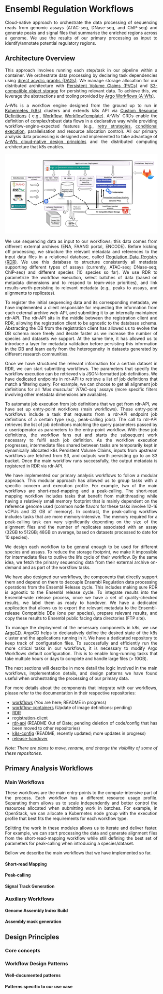 <div style="text-align: justify">

# Ensembl Regulation Workflows

Cloud-native approach to orchestrate the data processing of sequencing reads from genomic assays (ATAC-seq,
DNase-seq, and ChIP-seq) and generate peaks and signal files that summarise the enriched regions across a genome. We
use the results of our primary processing as input to identify/annotate potential regulatory regions.

## Architecture Overview

This approach involves running each step/task in our pipeline within a container. We orchestrate data processing
by declaring task dependencies
using [direct acyclic graphs (DAGs)](https://argo-workflows.readthedocs.io/en/latest/walk-through/dag/). We manage
storage allocation for our distributed
architecture with [Persistent Volume Claims (PVCs)](https://kubernetes.io/docs/concepts/storage/persistent-volumes/) and
[S3-compatible object storage](https://en.wikipedia.org/wiki/Object_storage) for persisting relevant data. To
achieve this, we leverage the abstractions and tooling provided
by [Argo Workflows (A-Wfs)](https://argo-workflows.readthedocs.io/en/latest/).

A-Wfs is a workflow engine designed from the ground up to run
in [Kubernetes (k8s)](https://kubernetes.io/docs/concepts/overview/) clusters and
extends k8s API
via [Custom Resource Definitions](https://kubernetes.io/docs/concepts/extend-kubernetes/api-extension/custom-resources/) (
e.g., [Workflow](https://argo-workflows.readthedocs.io/en/latest/workflow-concepts/#the-workflow),
[WorkflowTemplate](https://argo-workflows.readthedocs.io/en/latest/workflow-templates/)).
A-Wfs' CRDs enable the definition of complex/robust data flows in a declarative way while providing
workflow-engine-expected features (e.g., [retry strategies](https://argo-workflows.readthedocs.io/en/latest/retries/),
[conditional execution](https://argo-workflows.readthedocs.io/en/latest/walk-through/conditionals/), parallelisation and
resource allocation control). All our primary analysis data processing is designed and implemented to take advantage
of [A-Wfs cloud-native design principles](https://argo-workflows.readthedocs.io/en/latest/architecture/) and the
distributed computing architecture that k8s enables.

![architecture_overview.png](architecture_overview.png)

We use sequencing data as input to our workflows; this data comes from different external archives (ENA, FAANG portal,
ENCODE). Before kicking off processing, we structure the relevant metadata and references to the input data files in a
relational database, called [Regulation Data Registry (RDR)](https://gitlab.ebi.ac.uk/ensreg/rdr). We use this database
to structure consistently all metadata
supporting different types of assays (currently, ATAC-seq; DNase-seq; ChIP-seq) and different species (10 species so
far). We use RDR to parametrize the workflow execution, select batches of data (based on metadata dimensions and to
respond to team-wise priorities), and link results-worth-persisting to relevant metadata (e.g., peaks to assays, and
alignments to replicates).

To register the initial sequencing data and its corresponding metadata, we have implemented a client responsible for
requesting the information from each external archive web-API, and submitting it to an internally maintained rdr-API.
The rdr-API sits in the middle between the registration client and RDR, allowing the registration client to be agnostic
to the database schema. Abstracting the DB from the registration client has allowed us to evolve the DB schema more
freely and iterate faster as we increase the number of species and datasets we support. At the same time, it has allowed
us to introduce a layer for metadata validation before persisting this information in the DB and learn early from the
heterogeneity in datasets generated by different research communities.

Once we have structured the relevant information for a certain dataset in RDR, we can start submitting workflows.
The parameters that specify the workflow execution can be retrieved via JSON-formatted job definitions. We have
dedicated endpoints in rdr-API to retrieve a list of job definitions that match a filtering query. For example, we can
choose to get all alignment job definitions for all _'Mus musculus'_ _'ATAC-seq'_ assays (more specific filters
involving other metadata dimensions are available).

To automate job execution from job definitions that we get from rdr-API, we have set up entry-point workflows (main
workflows). These entry-point workflows include a task that requests from a rdr-API endpoint job definitions of a
certain type (e.g., peak-calling jobs). The call to rdr-API retrieves the list of job definitions matching the query
parameters passed by a user/operator as parameters to the entry-point workflow. With these job definitions, the workflow
fans out and starts the subsequent work necessary to fulfil each job definition. As the workflow execution progresses,
intermediate files shared between tasks are temporarily kept in dynamically allocated k8s Persistent Volume Claims,
inputs from upstream workflows are fetched from S3, and outputs worth persisting go to an S3 bucket. Once the main
workflow runs successfully, the output metadata is registered in RDR via rdr-API.

We have implemented our primary analysis workflows to follow a modular approach. This modular approach has allowed us to
group tasks with a specific concern and execution profile. For example, two of the main workflows are short-read-mapping
and a peak-calling. The short-read mapping workflow includes tasks that benefit from multithreading while having a
relatively small memory footprint that is mainly dependent on the reference genome used (common node flavors for these
tasks involve 12-16 vCPUs and 32 GB of memory). In contrast, the peak-calling
workflow includes tasks that are more memory-intensive. The memory required for a
peak-calling task can vary significantly depending on the size of the alignment files and the number of replicates
associated with an assay (32GB to 512GB; 48GB on average, based on datasets processed to date for 10 species).

We design each workflow to be general enough to be used for different species and assays. To reduce the
storage footprint, we make it impossible for intermediate files to outlive the life cycle of their workflow. By the same
idea, we fetch the primary sequencing data from their external archive on-demand and as part of the workflow
tasks.

We have also designed our workflows, the components that directly support them and depend on
them to decouple Ensembl Regulation data processing operations from the Ensembl Release cycle. This includes making sure
RDR is agnostic to the Ensembl release cycle. To integrate results into the Ensembl-wide release process, once we
have a set of quality-checked results, we label them as ready to handover. We have a
dedicated application that allows us to export the relevant metadata to the Ensembl-release Compatible DBs (one per
species), prepare relevant results, and copy these results to Ensembl public facing data directories (FTP site).

To manage the deployment of the necessary components in k8s, we use [ArgoCD](https://argo-cd.readthedocs.io/en/stable/).
ArgoCD helps to declaratively define the
desired state of the k8s cluster and the applications running in it. We have a dedicated repository to keep track of
configuration files. To successfully and efficiently run the more critical tasks in our workflows, it is
necessary to modify Argo Workflows default configuration. This is to enable long-running tasks that take multiple hours
or days to complete and handle large files (> 10GB).

The next sections will describe in more detail the logic involved in the main workflows, implementation details, and
design patterns we have found useful when orchestrating the processing of our primary data.

For more details about the components that integrate with our workflows, please refer to the documentation in their
respective repositories:

- [workflows](https://gitlab.ebi.ac.uk/ensreg/workflows/workflow-templates) (You are here; README in progress)
- [workflow-containers](https://gitlab.ebi.ac.uk/ensreg/workflows/container-images) (Update of image definitions:
  pending)
- [RDR](https://gitlab.ebi.ac.uk/ensreg/rdr)
- [registration-client](https://gitlab.ebi.ac.uk/ensreg/regulation-registration-client)
- [rdr-api](https://gitlab.ebi.ac.uk/ensreg/regulation-pipelines) (README Out of Date; pending deletion of code/config
  that has been moved to other repositories)
- [k8s-config](https://gitlab.ebi.ac.uk/ensreg/regulation-pipelines-cd) (README, recently updated; more updates in
  progress)
- [release-handover](https://gitlab.ebi.ac.uk/ensreg/handover)

*Note: There are plans to move, rename, and change the visibility of some of these repositories.*

## Primary Analysis Workflows

### Main Workflows

These workflows are the main entry-points to the compute-intensive part of the process. Each workflow has a different
resource usage profile. Separating them allows us to scale independently and better control the resources allocated when
submitting work in batches. For example, in OpenStack, we can allocate a Kubernetes node group with the execution
profile that best fits the requirements for each workflow type.

Splitting the work in these modules allows us to iterate and deliver faster. For example, we can start
processing the data and generate alignment files from the short-read-mapping workflow while still defining the
best set of parameters for peak-calling when introducing a species/dataset.

Bellow we describe the main workflows that we have implemented so far.

#### Short-read Mapping

#### Peak-calling

#### Signal Track Generation

### Auxiliary Workflows

#### Genome Assembly Index Build

#### Assembly mask generation

####

## Design Principles

### Core concepts

### Workflow Design Patterns

#### Well-documented patterns

#### Patterns specific to our use case

</div>


